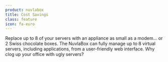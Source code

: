 ```yaml
---
product: nuvlabox
title: Cost Savings
class: feature
icon: fa-euro
---
```


Replace up to 8 of your servers with an appliance as small as a modem... or 2 Swiss chocolate boxes. The NuvlaBox can fully manage up to 8 virtual servers, including applications, from a user-friendly web interface. Why clog up your office with ugly servers?
